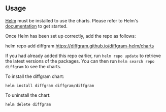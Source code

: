 ## Usage

[Helm](https://helm.sh) must be installed to use the charts.  Please refer to
Helm's [documentation](https://helm.sh/docs) to get started.

Once Helm has been set up correctly, add the repo as follows:

  helm repo add diffgram https://diffgram.github.io/diffgram-helm/charts

If you had already added this repo earlier, run `helm repo update` to retrieve
the latest versions of the packages.  You can then run `helm search repo
diffgram` to see the charts.

To install the diffgram chart:

    helm install diffgram diffgram/diffgram

To uninstall the chart:

    helm delete diffgram